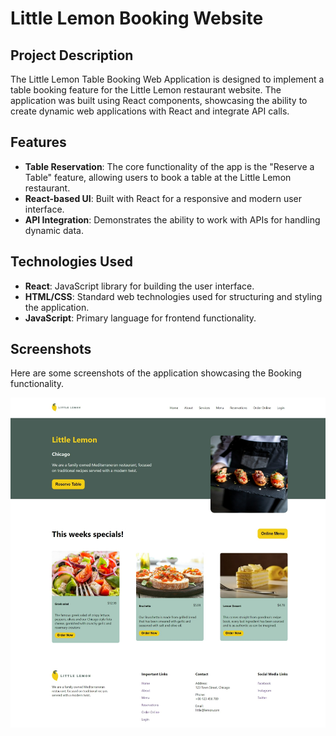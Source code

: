 # Little Lemon Booking Website

## Project Description
The Little Lemon Table Booking Web Application is designed to implement a table booking feature for the Little Lemon restaurant website. The application was built using React components, showcasing the ability to create dynamic web applications with React and integrate API calls.

## Features
- **Table Reservation**: The core functionality of the app is the "Reserve a Table" feature, allowing users to book a table at the Little Lemon restaurant.
- **React-based UI**: Built with React for a responsive and modern user interface.
- **API Integration**: Demonstrates the ability to work with APIs for handling dynamic data.

## Technologies Used
- **React**: JavaScript library for building the user interface.
- **HTML/CSS**: Standard web technologies used for structuring and styling the application.
- **JavaScript**: Primary language for frontend functionality.

## Screenshots
Here are some screenshots of the application showcasing the Booking functionality.

![Little Lemon Website Table Booking](/src/images/github-cover.png)
